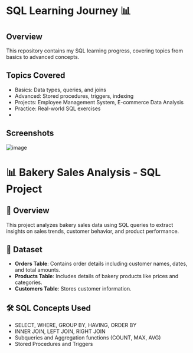 # SQL Learning Journey 📊

## Overview
This repository contains my SQL learning progress, covering topics from basics to advanced concepts.

## Topics Covered
- Basics: Data types, queries, and joins
- Advanced: Stored procedures, triggers, indexing
- Projects: Employee Management System, E-commerce Data Analysis
- Practice: Real-world SQL exercises
- 
## Screenshots
![image](https://github.com/user-attachments/assets/8a35878d-86ed-466c-a6ce-ead7f39b64bd)



# 📊 Bakery Sales Analysis - SQL Project

## 📌 Overview
This project analyzes bakery sales data using SQL queries to extract insights on sales trends, customer behavior, and product performance.

## 📂 Dataset
- **Orders Table**: Contains order details including customer names, dates, and total amounts.
- **Products Table**: Includes details of bakery products like prices and categories.
- **Customers Table**: Stores customer information.

## 🛠️ SQL Concepts Used
- SELECT, WHERE, GROUP BY, HAVING, ORDER BY
- INNER JOIN, LEFT JOIN, RIGHT JOIN
- Subqueries and Aggregation functions (COUNT, MAX, AVG)
- Stored Procedures and Triggers
